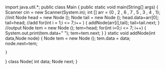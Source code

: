 
import java.util.*;
public class Main {
	public static void main(String[] args) {
		Scanner cin = new Scanner(System.in);
		int [] arr = {0 , 2 , 6 , 7 , 5 , 3 , 4 , 1};
		//init
		Node head = new Node ();
		Node tail = new Node ();
		head.data=arr[0];
		tail=head;
		//add
		for(int i = 1;i <= 7;i++ ) {
			addNode(arr[i],tail);
			tail=tail.next;
		}
		//output
		Node tem = new Node ();
		tem=head;
		for(int i=0;i <= 7; i++) {
			System.out.print(tem.data+" ");
			tem=tem.next;
		}
	}
	static void addNode(int data,Node node) {
		Node tem = new Node ();
		tem.data = data;
		node.next=tem;
		
	}
}
class Node{
	int data;
	Node next;
}
